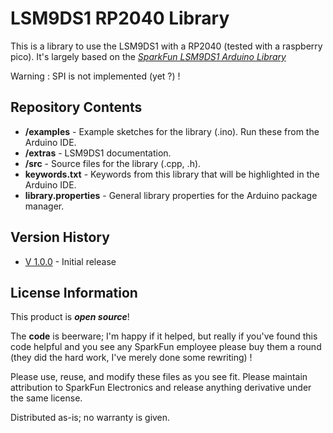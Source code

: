 LSM9DS1 RP2040 Library
======================
This is a library to use the LSM9DS1 with a RP2040 (tested with a raspberry pico).
It's largely based on the _[SparkFun LSM9DS1 Arduino Library](https://github.com/sparkfun/SparkFun_LSM9DS1_Arduino_Library)_

Warning : SPI is not implemented (yet ?) !

Repository Contents
-------------------
* **/examples** - Example sketches for the library (.ino). Run these from the Arduino IDE.
* **/extras** - LSM9DS1 documentation.
* **/src** - Source files for the library (.cpp, .h).
* **keywords.txt** - Keywords from this library that will be highlighted in the Arduino IDE.
* **library.properties** - General library properties for the Arduino package manager.

Version History
---------------

* [V 1.0.0](https://github.com/sparkfun/SparkFun_LSM9DS1_Arduino_Library/releases/tag/V_1.0.0) - Initial release

License Information
-------------------

This product is _**open source**_!

The **code** is beerware; I'm happy if it helped, but really if you've found this code helpful and you see any SparkFun employee please buy them a round (they did the hard work, I've merely done some rewriting) !

Please use, reuse, and modify these files as you see fit. Please maintain attribution to SparkFun Electronics and release anything derivative under the same license.

Distributed as-is; no warranty is given.
